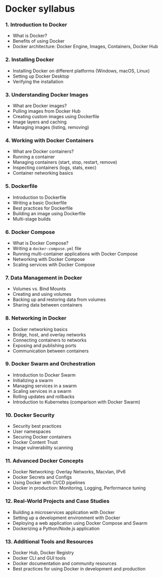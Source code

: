 # Docker syllabus 

### 1. **Introduction to Docker**
   - What is Docker?
   - Benefits of using Docker
   - Docker architecture: Docker Engine, Images, Containers, Docker Hub

### 2. **Installing Docker**
   - Installing Docker on different platforms (Windows, macOS, Linux)
   - Setting up Docker Desktop
   - Verifying the installation

### 3. **Understanding Docker Images**
   - What are Docker images?
   - Pulling images from Docker Hub
   - Creating custom images using Dockerfile
   - Image layers and caching
   - Managing images (listing, removing)

### 4. **Working with Docker Containers**
   - What are Docker containers?
   - Running a container
   - Managing containers (start, stop, restart, remove)
   - Inspecting containers (logs, stats, exec)
   - Container networking basics

### 5. **Dockerfile**
   - Introduction to Dockerfile
   - Writing a basic Dockerfile
   - Best practices for Dockerfile
   - Building an image using Dockerfile
   - Multi-stage builds

### 6. **Docker Compose**
   - What is Docker Compose?
   - Writing a `docker-compose.yml` file
   - Running multi-container applications with Docker Compose
   - Networking with Docker Compose
   - Scaling services with Docker Compose

### 7. **Data Management in Docker**
   - Volumes vs. Bind Mounts
   - Creating and using volumes
   - Backing up and restoring data from volumes
   - Sharing data between containers

### 8. **Networking in Docker**
   - Docker networking basics
   - Bridge, host, and overlay networks
   - Connecting containers to networks
   - Exposing and publishing ports
   - Communication between containers

### 9. **Docker Swarm and Orchestration**
   - Introduction to Docker Swarm
   - Initializing a swarm
   - Managing services in a swarm
   - Scaling services in a swarm
   - Rolling updates and rollbacks
   - Introduction to Kubernetes (comparison with Docker Swarm)

### 10. **Docker Security**
   - Security best practices
   - User namespaces
   - Securing Docker containers
   - Docker Content Trust
   - Image vulnerability scanning

### 11. **Advanced Docker Concepts**
   - Docker Networking: Overlay Networks, Macvlan, IPv6
   - Docker Secrets and Configs
   - Using Docker with CI/CD pipelines
   - Docker in production: Monitoring, Logging, Performance tuning

### 12. **Real-World Projects and Case Studies**
   - Building a microservices application with Docker
   - Setting up a development environment with Docker
   - Deploying a web application using Docker Compose and Swarm
   - Dockerizing a Python/Node.js application

### 13. **Additional Tools and Resources**
   - Docker Hub, Docker Registry
   - Docker CLI and GUI tools
   - Docker documentation and community resources
   - Best practices for using Docker in development and production